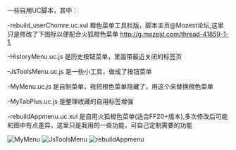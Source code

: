一些自用UC脚本，其中：

-rebuild_userChomre.uc.xul 橙色菜单工具栏版，脚本主页@Mozest论坛,这里只是修改了下图标以便配合火狐橙色菜单  http://g.mozest.com/thread-41859-1-1,

-HistoryMenu.uc.js 是历史按钮菜单，里面带最近关闭的标签页

-JsToolsMenu.uc.js 是一些小工具，做成了按钮菜单

-MyMenu.uc.js 是自制菜单，我把橙色菜单隐藏了，用这个来替换橙色菜单

-MyTabPlus.uc.js 是整理收藏的自用标签增强

-rebuildAppmenu.uc.xul 是自用火狐橙色菜单(适合FF20+版本),多次修改后可能和图中有点差异，这里只是我用的一些功能，可自己定制需要的功能

![MyMenu](http://g.hiphotos.baidu.com/album/s%3D680%3Bq%3D90/sign=15e4445f8644ebf869716737e9c2a617/bba1cd11728b4710c7968090c2cec3fdfc032334.jpg)
![JsToolsMenu](http://f.hiphotos.baidu.com/album/s%3D680%3Bq%3D90/sign=8ba0230c0d33874498c52c746134a8c4/d000baa1cd11728b3a94f17ec9fcc3cec3fd2c34.jpg)
![rebuildAppmenu](http://a.ikafan.com/attachment/forum/201303/28/18335330gzqae3gygyia0e.png)
